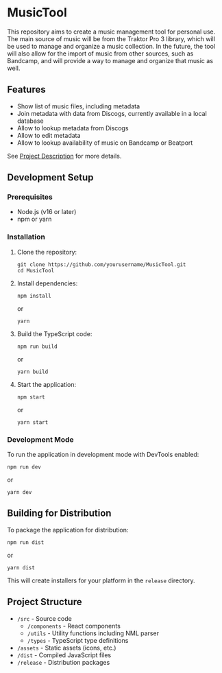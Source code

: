 # MusicTool

This repository aims to create a music management tool for personal use. The main source of music will be from the Traktor Pro 3 library, which will be used to manage and organize a music collection. In the future, the tool will also allow for the import of music from other sources, such as Bandcamp, and will provide a way to manage and organize that music as well.

## Features

- Show list of music files, including metadata
- Join metadata with data from Discogs, currently available in a local database
- Allow to lookup metadata from Discogs
- Allow to edit metadata
- Allow to lookup availability of music on Bandcamp or Beatport

See [Project Description](docs/project-description.md) for more details.

## Development Setup

### Prerequisites

- Node.js (v16 or later)
- npm or yarn

### Installation

1. Clone the repository:
   ```
   git clone https://github.com/yourusername/MusicTool.git
   cd MusicTool
   ```

2. Install dependencies:
   ```
   npm install
   ```
   or
   ```
   yarn
   ```

3. Build the TypeScript code:
   ```
   npm run build
   ```
   or
   ```
   yarn build
   ```

4. Start the application:
   ```
   npm start
   ```
   or
   ```
   yarn start
   ```

### Development Mode

To run the application in development mode with DevTools enabled:

```
npm run dev
```
or
```
yarn dev
```

## Building for Distribution

To package the application for distribution:

```
npm run dist
```
or
```
yarn dist
```

This will create installers for your platform in the `release` directory.

## Project Structure

- `/src` - Source code
  - `/components` - React components
  - `/utils` - Utility functions including NML parser
  - `/types` - TypeScript type definitions
- `/assets` - Static assets (icons, etc.)
- `/dist` - Compiled JavaScript files
- `/release` - Distribution packages